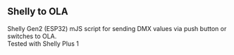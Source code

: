 ## Shelly to OLA
Shelly Gen2 (ESP32) mJS script for sending DMX values via push button or switches to OLA.  
Tested with Shelly Plus 1
